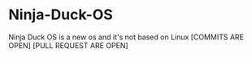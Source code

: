 # Ninja-Duck-OS
Ninja Duck OS is a new os and it's not based on Linux [COMMITS ARE OPEN] [PULL REQUEST ARE OPEN]
